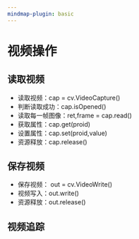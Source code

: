 ```yaml
---
mindmap-plugin: basic
---
```

# 视频操作
## 读取视频
- 读取视频：cap = cv.VideoCapture()
- 判断读取成功：cap.isOpened()
- 读取每一帧图像：ret,frame = cap.read()
- 获取属性：cap.get(proid)
- 设置属性：cap.set(proid,value)
- 资源释放：cap.release()
## 保存视频
- 保存视频： out = cv.VideoWrite()
- 视频写入：out.write()
- 资源释放：out.release()

## 视频追踪
